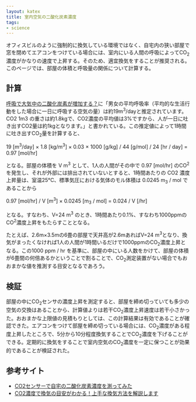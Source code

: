 ```yaml
---
layout: katex
title: 室内空気の二酸化炭素濃度
tags:
- science
---
```

オフィスビルのように強制的に換気している環境ではなく、自宅内の狭い部屋で窓を閉めてエアコンをつけている場合には、室内にいる人間の呼吸によってCO<sub>2</sub>濃度がかなりの速度で上昇する。そのため、適宜換気をすることが推奨される。このページでは、部屋の体積と呼吸量の関係について計算する。

## 計算
[呼吸で大気中の二酸化炭素が増加する？](https://www.cger.nies.go.jp/ja/library/qa/26/26-1/qa_26-1-j.html)に「男女の平均呼吸率（平均的な生活行動をした場合に一日に呼吸する空気の量）は約19m<sup>3</sup>/dayと推定されています。CO2 1m3 の重さは約1.8kgで、CO2濃度の平均値は3%ですから、人が一日に吐き出すCO2量は約1kgとなります。」と書かれている。この推定値によって1時間に吐き出すCO<sub>2</sub>量を計算すると、

19 [m<sup>3</sup>/day] &times; 1.8 [kg/m<sup>3</sup>] &times; 0.03 &times; 1000 [g/kg] / 44 [g/mol] / 24 [hr / day] = 0.97 [mol/hr]

となる。部屋の体積を V m<sup>3</sup> として、1人の人間がその中で 0.97 [mol/hr] のCO<sup>2</sup> を発生し、それが外部には排出されていないとすると、1時間あたりの CO</sub>2</sub> 濃度上昇量は、室温25°C、標準気圧における気体のモル体積は 0.0245 m<sub>3</sub> / mol であることから

0.97 [mol/hr] / V [m<sup>3</sup>] &times; 0.0245 [m<sub>3</sub> / mol] = 0.024 / V [/hr]

となる。すなわち、V=24 m<sup>3</sup> のとき、1時間あたり0.1%、すなわち1000ppmのCO<sup>2</sup>濃度上昇をもたらすこととなる。

たとえば、2.6m&times;3.5mの6畳の部屋で天井高が2.6mあればV=24 m<sup>3</sup>となり、換気がまったくなければ1人の人間が1時間いるだけで1000ppmのCO<sub>2</sub>濃度上昇となる。この1000 ppm / hr を基準に、部屋の中にいる人数をかけて、部屋の体積が6畳間の何倍あるかということで割ることで、CO<sub>2</sub>測定装置がない場合でもおおまかな値を推測する目安となるであろう。

## 検証
部屋の中にCO<sub>2</sub>センサの濃度上昇を測定すると、部屋を締め切っていても多少の空気の交換はあることから、計算値よりは若干CO<sub>2</sub>濃度上昇速度は若干小さかった。おおまかな上限値の見積もりとしては、この計算結果は有効であることが確認できた。エアコンをつけて部屋を締め切っている場合には、CO<sub>2</sub>濃度がある程度上昇したところで、5分から10分程度換気することでCO<sub>2</sub>濃度を下げることができる。定期的に換気をすることで室内空気のCO<sub>2</sub>濃度を一定に保つことが効果的であることが検証された。
 
## 参考サイト
- [CO2センサーで自宅の二酸化炭素濃度を測ってみた](https://route-b.iij.ad.jp/archives/1408)
- [CO2濃度で換気の目安がわかる！上手な換気方法を解説します](https://minnaair.com/blog/3488/)
